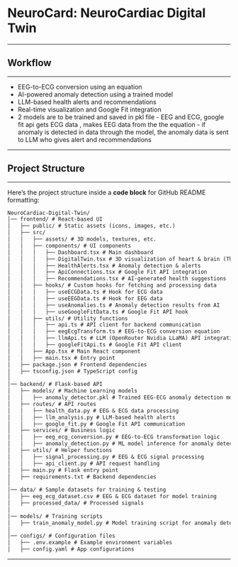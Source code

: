 # NeuroCard: NeuroCardiac Digital Twin
----------
## Workflow
-------------
- EEG-to-ECG conversion using an equation
- AI-powered anomaly detection using a trained model
- LLM-based health alerts and recommendations
- Real-time visualization and Google Fit integration
- 2 models are to be trained and saved in pkl file - EEG and ECG, google fit api gets ECG data , makes EEG data from the the equation - if anomaly is detected in data through the model, the anomaly data is sent to LLM who gives alert and recommendations
--------
## Project Structure
---------------
Here’s the project structure inside a **code block** for GitHub README formatting:  

```markdown
NeuroCardiac-Digital-Twin/
│── frontend/ # React-based UI  
│   ├── public/ # Static assets (icons, images, etc.)  
│   ├── src/  
│   │   ├── assets/ # 3D models, textures, etc.  
│   │   ├── components/ # UI components  
│   │   │   ├── Dashboard.tsx # Main dashboard  
│   │   │   ├── DigitalTwin.tsx # 3D visualization of heart & brain (Three.js)  
│   │   │   ├── HealthAlerts.tsx # Anomaly detection & alerts  
│   │   │   ├── ApiConnections.tsx # Google Fit API integration  
│   │   │   ├── Recommendations.tsx # AI-generated health suggestions  
│   │   ├── hooks/ # Custom hooks for fetching and processing data  
│   │   │   ├── useECGData.ts # Hook for ECG data  
│   │   │   ├── useEEGData.ts # Hook for EEG data  
│   │   │   ├── useAnomalies.ts # Anomaly detection results from AI  
│   │   │   ├── useGoogleFitData.ts # Google Fit API hook  
│   │   ├── utils/ # Utility functions  
│   │   │   ├── api.ts # API client for backend communication  
│   │   │   ├── eegEcgTransform.ts # EEG-to-ECG conversion equation  
│   │   │   ├── llmApi.ts # LLM (OpenRouter Nvidia LLaMA) API integration  
│   │   │   ├── googleFitApi.ts # Google Fit API client  
│   │   ├── App.tsx # Main React component  
│   │   ├── main.tsx # Entry point  
│   ├── package.json # Frontend dependencies  
│   ├── tsconfig.json # TypeScript config  
│  
│── backend/ # Flask-based API  
│   ├── models/ # Machine Learning models  
│   │   ├── anomaly_detector.pkl # Trained EEG-ECG anomaly detection model  
│   ├── routes/ # API routes  
│   │   ├── health_data.py # EEG & ECG data processing  
│   │   ├── llm_analysis.py # LLM-based health alerts  
│   │   ├── google_fit.py # Google Fit API communication  
│   ├── services/ # Business logic  
│   │   ├── eeg_ecg_conversion.py # EEG-to-ECG transformation logic  
│   │   ├── anomaly_detection.py # ML model inference for anomaly detection  
│   ├── utils/ # Helper functions  
│   │   ├── signal_processing.py # EEG & ECG signal processing  
│   │   ├── api_client.py # API request handling  
│   ├── main.py # Flask entry point  
│   ├── requirements.txt # Backend dependencies  
│  
│── data/ # Sample datasets for training & testing  
│   ├── eeg_ecg_dataset.csv # EEG & ECG dataset for model training  
│   ├── processed_data/ # Processed signals  
│  
│── models/ # Training scripts  
│   ├── train_anomaly_model.py # Model training script for anomaly detection  
│  
│── configs/ # Configuration files  
│   ├── .env.example # Example environment variables  
│   ├── config.yaml # App configurations  
```
--------

